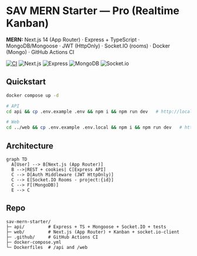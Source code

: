 # SAV MERN Starter — Pro (Realtime Kanban)

**MERN:** Next.js 14 (App Router) · Express + TypeScript · MongoDB/Mongoose · JWT (HttpOnly) · Socket.IO (rooms) · Docker (Mongo) · GitHub Actions CI

[![CI](https://github.com/your-username/sav-mern-starter/actions/workflows/ci.yml/badge.svg)](https://github.com/your-username/sav-mern-starter/actions)
![Next.js](https://img.shields.io/badge/Next.js-14-black)
![Express](https://img.shields.io/badge/Express.js-4-green)
![MongoDB](https://img.shields.io/badge/MongoDB-6-brightgreen)
![Socket.io](https://img.shields.io/badge/Socket.io-realtime-blue)

## Quickstart
```bash
docker compose up -d

# API
cd api && cp .env.example .env && npm i && npm run dev   # http://localhost:4000

# Web
cd ../web && cp .env.example .env.local && npm i && npm run dev   # http://localhost:3000
```

## Architecture
```mermaid
graph TD
  A[User] --> B[Next.js (App Router)]
  B -->|REST + cookies| C[Express API]
  C --> D[Auth Middleware (JWT HttpOnly)]
  C --> E[Socket.IO Rooms - project:{id}]
  C --> F[(MongoDB)]
  E --> C
```

## Repo
```
sav-mern-starter/
├─ api/         # Express + TS + Mongoose + Socket.IO + tests
├─ web/         # Next.js (App Router) + Kanban + socket.io-client
├─ .github/     # GitHub Actions CI
├─ docker-compose.yml
└─ Dockerfiles  # /api and /web
```
